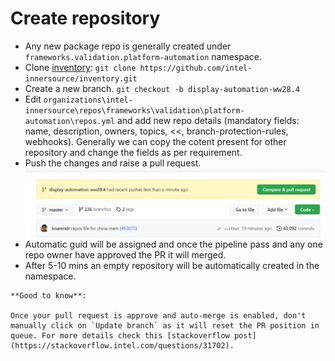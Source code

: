 # Create repository

- Any new package repo is generally created under `frameworks.validation.platform-automation` namespace.
- Clone [inventory](https://github.com/intel-innersource/inventory): `git clone https://github.com/intel-innersource/inventory.git`
- Create a new branch. 
`git checkout -b display-automation-ww28.4`
- Edit `organizations\intel-innersource\repos\frameworks\validation\platform-automation\repos.yml` and add new repo details (mandatory fields: name, description, owners, topics, <<, branch-protection-rules, webhooks). Generally we can copy the cotent present for other repository and change the fields as per requirement.
- Push the changes and raise a pull request.
![](_static/pull-request.png)
- Automatic guid will be assigned and once the pipeline pass and any one repo owner have approved the PR it will merged.
- After 5-10 mins an empty repository will be automatically created in the namespace.


```{note}
**Good to know**:

Once your pull request is approve and auto-merge is enabled, don't manually click on `Update branch` as it will reset the PR position in queue. For more details check this [stackoverflow post](https://stackoverflow.intel.com/questions/31702).
```